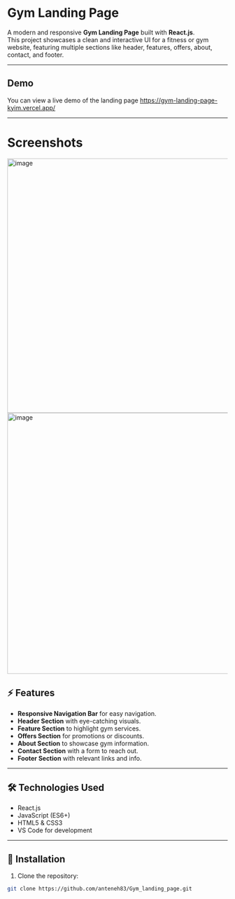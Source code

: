 # Gym Landing Page

A modern and responsive **Gym Landing Page** built with **React.js**.  
This project showcases a clean and interactive UI for a fitness or gym website, featuring multiple sections like header, features, offers, about, contact, and footer.

---
## Demo
You can view a live demo of the landing page 
https://gym-landing-page-kyim.vercel.app/

---
# Screenshots

<img width="1315" height="580" alt="image" src="https://github.com/user-attachments/assets/125ac33b-9eb2-45a8-b44a-6eaf0f7d0350" />

<img width="1279" height="595" alt="image" src="https://github.com/user-attachments/assets/eb5712a2-fd3b-4263-bec1-72d117fec271" />


## ⚡ Features

- **Responsive Navigation Bar** for easy navigation.  
- **Header Section** with eye-catching visuals.  
- **Feature Section** to highlight gym services.  
- **Offers Section** for promotions or discounts.  
- **About Section** to showcase gym information.  
- **Contact Section** with a form to reach out.  
- **Footer Section** with relevant links and info.  

---

## 🛠 Technologies Used

- React.js  
- JavaScript (ES6+)  
- HTML5 & CSS3  
- VS Code for development  

---

## 🚀 Installation

1. Clone the repository:
```bash
git clone https://github.com/anteneh83/Gym_landing_page.git
```
